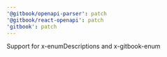 ```yaml
---
'@gitbook/openapi-parser': patch
'@gitbook/react-openapi': patch
'gitbook': patch
---
```


Support for x-enumDescriptions and x-gitbook-enum
